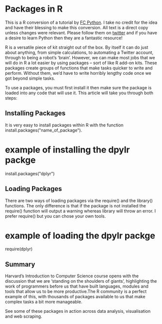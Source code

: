 Packages in R
================

This is a R conversion of a tutorial by [FC Python](http://fcpython.com/python-basics/python-modules). I take no credit for the idea and have their blessing to make this conversion. All text is a direct copy unless changes were relevant. Please follow them on [twitter](www.twitter.com/FC_Python) and if you have a desire to learn Python then they are a fantastic resource!

R is a versatile piece of kit straight out of the box. By itself it can do just about anything, from simple calculations, to automating a Twitter account, through to being a robot’s ‘brain’. However, we can make most jobs that we will do in R a lot easier by using packages – sort of like R add-on kits. These packages create groups of functions that make tasks quicker to write and perform. Without them, we’d have to write horribly lengthy code once we got beyond simple tasks.

To use a packages, you must first install it then make sure the package is loaded into any code that will use it. This article will take you through both steps:

Installing Packages
-------------------

It is very easy to install packages within R with the function install.packages("name\_of\_package").

example of installing the dpylr packge
======================================

install.packages("dplyr")

Loading Packages
----------------

There are two ways of loading packages via the require() and the library() functions. The only difference is that if the package is not installed the require() function will output a warning whereas library will throw an error. I prefer require() but you can chose your own tools.

example of loading the dpylr packge
===================================

require(dplyr)

Summary
-------

Harvard’s Introduction to Computer Science course opens with the discussion that we are ‘standing on the shoulders of giants’, highlighting the work of programmers before us that have built languages, modules and tools that allow us to be more productive.The R community is a perfect example of this, with thousands of packages available to us that make complex tasks a bit more manageable.

See some of these packages in action across data analysis, visualisation and web scraping.
